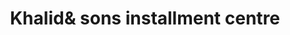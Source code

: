 ---
title: "Khalid& sons installment centre"
url: /karachi/khalidand-sons-installment-centre/
shop: electronics
---